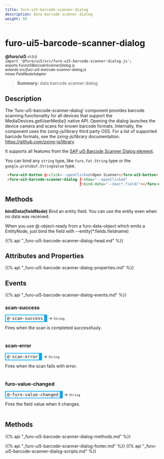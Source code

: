 ```yaml
---
title: furo-ui5-barcode-scanner-dialog
description: data barcode scanner dialog
weight: 50
---
```


# furo-ui5-barcode-scanner-dialog
**@furo/ui5** <small>v1.0.0</small>
<br>`import '@furo/ui5/src/furo-ui5-barcode-scanner-dialog.js';`<small>
<br>exports *FuroUi5BarcodeScannerDialog* js
<br>extends *src/furo-ui5-barcode-scanner-dialog.js*
<br> mixes *FieldNodeAdapter*</small>

> **Summary:** data barcode scanner dialog

## Description

The 'furo-ui5-barcode-scanner-dialog' component  provides barcode scanning functionality for all devices that
support the MediaDevices.getUserMedia() native API. Opening the dialog launches the device camera and scans for known barcode formats.
Internally, the component uses the zxing-js/library third party OSS. For a list of supported barcode formats, see the
zxing-js/library documentation. https://github.com/zxing-js/library

It supports all features from the [SAP ui5 Barcode Scanner Dialog element](https://sap.github.io/ui5-webcomponents/playground/components/BarcodeScannerDialog/).

You can bind any `string` type, like `furo.fat.String` type or the `google.protobuf.StringValue` type.

```html
 <furo-ui5-button @-click=--openClicked>Open Scanner</furo-ui5-button>
 <furo-ui5-barcode-scanner-dialog ƒ-show="--openClicked"
                                  ƒ-bind-data="--dao(*.field)"></furo-ui5-barcode-scanner-dialog>

```

## Methods
**bindData(fieldNode)**
Bind an entity field. You can use the entity even when no data was received.

When you use @-object-ready from a furo-data-object which emits a EntityNode, just bind the field with --entity(*.fields.fieldname)

{{% api "_furo-ui5-barcode-scanner-dialog-head.md" %}}

## Attributes and Properties
{{% api "_furo-ui5-barcode-scanner-dialog-properties.md" %}}




## Events
{{% api "_furo-ui5-barcode-scanner-dialog-events.md" %}}

### **scan-success**
<span  style="border-width:2px 10px 2px 2px; border-style: solid;border-color:  rgb(2, 168, 244);font-family:monospace; padding:2px 4px;">@-scan-success</span>
→ <small>`String`</small>

 Fires when the scan is completed successfuuly.
<br><br>
### **scan-error**
<span  style="border-width:2px 10px 2px 2px; border-style: solid;border-color:  rgb(2, 168, 244);font-family:monospace; padding:2px 4px;">@-scan-error</span>
→ <small>`String`</small>

 Fires when the scan fails with error.
<br><br>
### **furo-value-changed**
<span  style="border-width:2px 10px 2px 2px; border-style: solid;border-color:  rgb(2, 168, 244);font-family:monospace; padding:2px 4px;">@-furo-value-changed</span>
→ <small>`String`</small>

Fires the field value when it changes.
<br><br>

## Methods
{{% api "_furo-ui5-barcode-scanner-dialog-methods.md" %}}







{{% api "_furo-ui5-barcode-scanner-dialog-footer.md" %}}
{{% api "_furo-ui5-barcode-scanner-dialog-scripts.md" %}}
